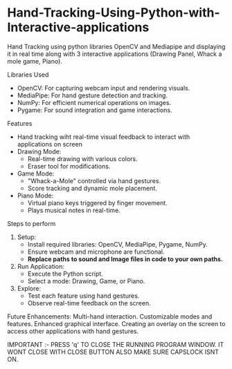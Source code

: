 # Hand-Tracking-Using-Python-with-Interactive-applications
Hand Tracking using python libraries OpenCV and Mediapipe and displaying it in real time along with 3 interactive applications (Drawing Panel, Whack a mole game, Piano).

Libraries Used
- OpenCV: For capturing webcam input and rendering visuals.
- MediaPipe: For hand gesture detection and tracking.
- NumPy: For efficient numerical operations on images.
- Pygame: For sound integration and game interactions.

Features
- Hand tracking wiht real-time visual feedback to interact with applications on screen 
- Drawing Mode:
  - Real-time drawing with various colors.
  - Eraser tool for modifications.
- Game Mode:
  - "Whack-a-Mole" controlled via hand gestures.
  - Score tracking and dynamic mole placement.
- Piano Mode:
  - Virtual piano keys triggered by finger movement.
  - Plays musical notes in real-time.

Steps to perform
1. Setup:
   - Install required libraries: OpenCV, MediaPipe, Pygame, NumPy.
   - Ensure webcam and microphone are functional.
   - **Replace paths to sound and Image files in code to your own paths.**
2. Run Application:
   - Execute the Python script.
   - Select a mode: Drawing, Game, or Piano.
3. Explore:
   - Test each feature using hand gestures.
   - Observe real-time feedback on the screen.

Future Enhancements:
Multi-hand interaction.
Customizable modes and features.
Enhanced graphical interface.
Creating an overlay on the screen to access other applications with hand gestures.

IMPORTANT  :- PRESS 'q' TO CLOSE THE RUNNING PROGRAM WINDOW. IT WONT CLOSE WITH CLOSE BUTTON
              ALSO MAKE SURE CAPSLOCK ISNT ON.



